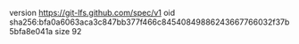 version https://git-lfs.github.com/spec/v1
oid sha256:bfa0a6063aca3c847bb377f466c84540849886243667766032f37b5bfa8e041a
size 92
